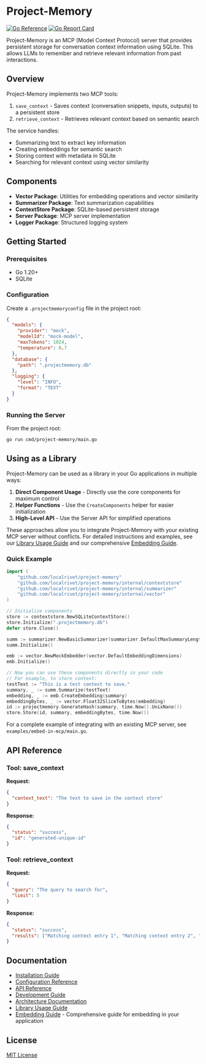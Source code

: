 # Project-Memory

[![Go Reference](https://pkg.go.dev/badge/github.com/localrivet/project-memory.svg)](https://pkg.go.dev/github.com/localrivet/project-memory)
[![Go Report Card](https://goreportcard.com/badge/github.com/localrivet/project-memory)](https://goreportcard.com/report/github.com/localrivet/project-memory)

Project-Memory is an MCP (Model Context Protocol) server that provides persistent storage for conversation context information using SQLite. This allows LLMs to remember and retrieve relevant information from past interactions.

## Overview

Project-Memory implements two MCP tools:

1. `save_context` - Saves context (conversation snippets, inputs, outputs) to a persistent store
2. `retrieve_context` - Retrieves relevant context based on semantic search

The service handles:

- Summarizing text to extract key information
- Creating embeddings for semantic search
- Storing context with metadata in SQLite
- Searching for relevant context using vector similarity

## Components

- **Vector Package**: Utilities for embedding operations and vector similarity
- **Summarizer Package**: Text summarization capabilities
- **ContextStore Package**: SQLite-based persistent storage
- **Server Package**: MCP server implementation
- **Logger Package**: Structured logging system

## Getting Started

### Prerequisites

- Go 1.20+
- SQLite

### Configuration

Create a `.projectmemoryconfig` file in the project root:

```json
{
  "models": {
    "provider": "mock",
    "modelId": "mock-model",
    "maxTokens": 1024,
    "temperature": 0.7
  },
  "database": {
    "path": ".projectmemory.db"
  },
  "logging": {
    "level": "INFO",
    "format": "TEXT"
  }
}
```

### Running the Server

From the project root:

```sh
go run cmd/project-memory/main.go
```

## Using as a Library

Project-Memory can be used as a library in your Go applications in multiple ways:

1. **Direct Component Usage** - Directly use the core components for maximum control
2. **Helper Functions** - Use the `CreateComponents` helper for easier initialization
3. **High-Level API** - Use the Server API for simplified operations

These approaches allow you to integrate Project-Memory with your existing MCP server without conflicts. For detailed instructions and examples, see our [Library Usage Guide](docs/library_usage.md) and our comprehensive [Embedding Guide](docs/embedding_guide.md).

### Quick Example

```go
import (
    "github.com/localrivet/project-memory"
    "github.com/localrivet/project-memory/internal/contextstore"
    "github.com/localrivet/project-memory/internal/summarizer"
    "github.com/localrivet/project-memory/internal/vector"
)

// Initialize components
store := contextstore.NewSQLiteContextStore()
store.Initialize(".projectmemory.db")
defer store.Close()

summ := summarizer.NewBasicSummarizer(summarizer.DefaultMaxSummaryLength)
summ.Initialize()

emb := vector.NewMockEmbedder(vector.DefaultEmbeddingDimensions)
emb.Initialize()

// Now you can use these components directly in your code
// For example, to store context:
testText := "This is a test context to save."
summary, _ := summ.Summarize(testText)
embedding, _ := emb.CreateEmbedding(summary)
embeddingBytes, _ := vector.Float32SliceToBytes(embedding)
id := projectmemory.GenerateHash(summary, time.Now().UnixNano())
store.Store(id, summary, embeddingBytes, time.Now())
```

For a complete example of integrating with an existing MCP server, see `examples/embed-in-mcp/main.go`.

## API Reference

### Tool: save_context

**Request:**

```json
{
  "context_text": "The text to save in the context store"
}
```

**Response:**

```json
{
  "status": "success",
  "id": "generated-unique-id"
}
```

### Tool: retrieve_context

**Request:**

```json
{
  "query": "The query to search for",
  "limit": 5
}
```

**Response:**

```json
{
  "status": "success",
  "results": ["Matching context entry 1", "Matching context entry 2", "..."]
}
```

## Documentation

- [Installation Guide](docs/installation.md)
- [Configuration Reference](docs/configuration.md)
- [API Reference](docs/api.md)
- [Development Guide](docs/development.md)
- [Architecture Documentation](docs/architecture.md)
- [Library Usage Guide](docs/library_usage.md)
- [Embedding Guide](docs/embedding_guide.md) - Comprehensive guide for embedding in your application

## License

[MIT License](LICENSE)
